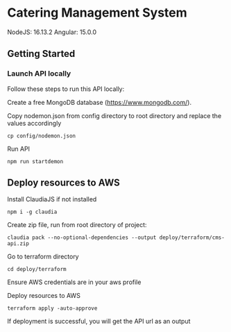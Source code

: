 # Catering Management System

NodeJS: 16.13.2
Angular: 15.0.0

## Getting Started

### Launch API locally

Follow these steps to run this API locally:

Create a free MongoDB database (https://www.mongodb.com/).

Copy nodemon.json from config directory to root directory and replace the values accordingly
```console
cp config/nodemon.json
```

Run API
```console
npm run startdemon
```

## Deploy resources to AWS

Install ClaudiaJS if not installed
```console
npm i -g claudia
```

Create zip file, run from root directory of project:
```console
claudia pack --no-optional-dependencies --output deploy/terraform/cms-api.zip
```

Go to terraform directory
```console
cd deploy/terraform
```

Ensure AWS credentials are in your aws profile

Deploy resources to AWS
```console
terraform apply -auto-approve
```

If deployment is successful, you will get the API url as an output
